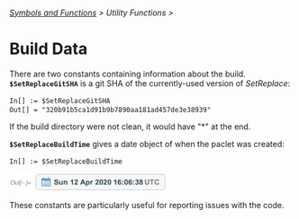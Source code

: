 ###### [Symbols and Functions](/README.md#symbols-and-functions) > Utility Functions >

# Build Data

There are two constants containing information about the build. **`$SetReplaceGitSHA`** is a git SHA of the currently-used version of *SetReplace*:

```wl
In[] := $SetReplaceGitSHA
Out[] = "320b91b5ca1d91b9b7890aa181ad457de3e38939"
```

If the build directory were not clean, it would have "\*" at the end.

**`$SetReplaceBuildTime`** gives a date object of when the paclet was created:

```wl
In[] := $SetReplaceBuildTime
```

<img src="/Documentation/Images/BuildTime.png" width="277">

These constants are particularly useful for reporting issues with the code.

